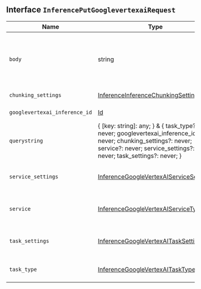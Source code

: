 ## Interface `InferencePutGooglevertexaiRequest`

| Name | Type | Description |
| - | - | - |
| `body` | string | ({ [key: string]: any; } & { task_type?: never; googlevertexai_inference_id?: never; chunking_settings?: never; service?: never; service_settings?: never; task_settings?: never; }) | All values in `body` will be added to the request body. |
| `chunking_settings` | [InferenceInferenceChunkingSettings](./InferenceInferenceChunkingSettings.md) | The chunking configuration object. |
| `googlevertexai_inference_id` | [Id](./Id.md) | The unique identifier of the inference endpoint. |
| `querystring` | { [key: string]: any; } & { task_type?: never; googlevertexai_inference_id?: never; chunking_settings?: never; service?: never; service_settings?: never; task_settings?: never; } | All values in `querystring` will be added to the request querystring. |
| `service_settings` | [InferenceGoogleVertexAIServiceSettings](./InferenceGoogleVertexAIServiceSettings.md) | Settings used to install the inference model. These settings are specific to the `googlevertexai` service. |
| `service` | [InferenceGoogleVertexAIServiceType](./InferenceGoogleVertexAIServiceType.md) | The type of service supported for the specified task type. In this case, `googlevertexai`. |
| `task_settings` | [InferenceGoogleVertexAITaskSettings](./InferenceGoogleVertexAITaskSettings.md) | Settings to configure the inference task. These settings are specific to the task type you specified. |
| `task_type` | [InferenceGoogleVertexAITaskType](./InferenceGoogleVertexAITaskType.md) | The type of the inference task that the model will perform. |
